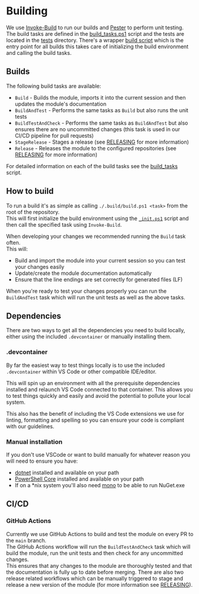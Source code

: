 # Building
We use [Invoke-Build](https://github.com/nightroman/Invoke-Build) to run our builds and [Pester](https://github.com/pester/Pester) to perform unit testing.
The build tasks are defined in the [build_tasks.ps1](../.build/tasks/build_tasks.ps1) script and the tests are located in the [tests](../.build/tests) directory.
There's a wrapper [build script](../.build/build.ps1) which is the entry point for all builds this takes care of initializing the build environment and calling the build tasks.

## Builds
The following build tasks are available:
* `Build` - Builds the module, imports it into the current session and then updates the module's documentation
* `BuildAndTest` - Performs the same tasks as `Build` but also runs the unit tests
* `BuildTestAndCheck` - Performs the same tasks as `BuildAndTest` but also ensures there are no uncommitted changes (this task is used in our CI/CD pipeline for pull requests)
* `StageRelease` - Stages a release (see [RELEASING](./RELEASING.md) for more information)
* `Release` - Releases the module to the configured repositories (see [RELEASING](./RELEASING.md) for more information)

For detailed information on each of the build tasks see the [build_tasks](../.build/tasks/build_tasks.ps1) script.

## How to build
To run a build it's as simple as calling `./.build/build.ps1 <task>` from the root of the repository.  
This will first initialize the build environment using the [`_init.ps1`](../.build/_init.ps1) script and then call the specified task using `Invoke-Build`.  

When developing your changes we recommended running the `Build` task often.  
This will:
* Build and import the module into your current session so you can test your changes easily
* Update/create the module documentation automatically
* Ensure that the line endings are set correctly for generated files (LF)

When you're ready to test your changes properly you can run the `BuildAndTest` task which will run the unit tests as well as the above tasks.

## Dependencies
There are two ways to get all the dependencies you need to build locally, either using the included `.devcontainer` or manually installing them.
### .devcontainer
By far the easiest way to test things locally is to use the included `.devcontainer` within VS Code or other compatible IDE/editor.

This will spin up an environment with all the prerequisite dependencies installed and relaunch VS Code connected to that container.
This allows you to test things quickly and easily and avoid the potential to pollute your local system.  

This also has the benefit of including the VS Code extensions we use for linting, formatting and spelling so you can ensure your code is compliant with our guidelines.

### Manual installation
If you don't use VSCode or want to build manually for whatever reason you will need to ensure you have:
* [dotnet](https://dotnet.microsoft.com/download) installed and available on your path
* [PowerShell Core](https://docs.microsoft.com/en-us/powershell/scripting/install/installing-powershell?view=powershell-7.1) installed and available on your path
* If on a *nix system you'll also need [mono](https://www.mono-project.com/download/stable/) to be able to run NuGet.exe

## CI/CD
### GitHub Actions
Currently we use GitHub Actions to build and test the module on every PR to the `main` branch.  
The GitHub Actions workflow will run the `BuildTestAndCheck` task which will build the module, run the unit tests and then check for any uncommitted changes.  
This ensures that any changes to the module are thoroughly tested and that the documentation is fully up to date before merging.
There are also two release related workflows which can be manually triggered to stage and release a new version of the module (for more information see [RELEASING](./RELEASING.md)).
